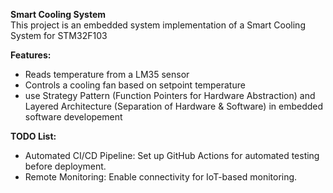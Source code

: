 **Smart Cooling System**<br>
This project is an embedded system implementation of a Smart Cooling System for STM32F103

**Features:**
- Reads temperature from a LM35 sensor
- Controls a cooling fan based on setpoint temperature
- use  Strategy Pattern (Function Pointers for Hardware Abstraction) and  Layered Architecture (Separation of Hardware & Software) in 
  embedded software developement

**TODO List:**
- Automated CI/CD Pipeline: Set up GitHub Actions for automated testing before deployment.
- Remote Monitoring:  Enable connectivity for IoT-based monitoring.

